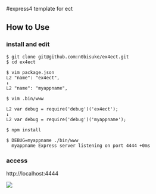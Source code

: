 #express4 template for ect

## How to Use

### install and edit
```
$ git clone git@github.com:n0bisuke/ex4ect.git
$ cd ex4ect

$ vim package.json
L2 "name": "ex4ect",
↓
L2 "name": "myappname",

$ vim .bin/www

L2 var debug = require('debug')('ex4ect');
↓
L2 var debug = require('debug')('myappname');

$ npm install

$ DEBUG=myappname ./bin/www
  myappname Express server listening on port 4444 +0ms
```

### access

http://localhost:4444

![](http://i.gyazo.com/a020f4788a9ecae06f092681be4a47d1.png)
